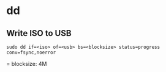 # dd

## Write ISO to USB

```
sudo dd if=<iso> of=<usb> bs=<blocksize> status=progress conv=fsync,noerror
```

= blocksize: 4M
